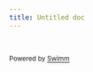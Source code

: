 ```yaml
---
title: Untitled doc
---
```

&nbsp;

<SwmMeta version="3.0.0" repo-id="Z2l0aHViJTNBJTNBcG9zX2ZpYyUzQSUzQW9uZTJwcmV0" repo-name="pos_fic"><sup>Powered by [Swimm](https://app.swimm.io/)</sup></SwmMeta>
